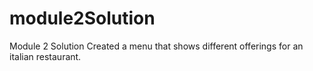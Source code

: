 # module2Solution
Module 2 Solution
Created a menu that shows different offerings for an italian restaurant.
